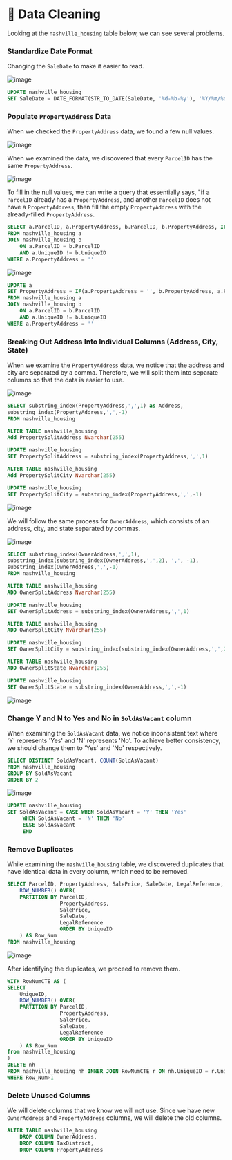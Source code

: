 # 🧽 Data Cleaning

Looking at the `nashville_housing` table below, we can see several problems.

### Standardize Date Format

Changing the `SaleDate` to make it easier to read.

![image](https://github.com/AlexanderEvanW/PortfolioProjects/assets/124351667/19821f92-dff8-4e8a-a481-33fbdb776019)

```sql
UPDATE nashville_housing
SET SaleDate = DATE_FORMAT(STR_TO_DATE(SaleDate, '%d-%b-%y'), '%Y/%m/%d')
```
### Populate `PropertyAddress` Data

When we checked the `PropertyAddress` data, we found a few null values.

![image](https://github.com/AlexanderEvanW/PortfolioProjects/assets/124351667/22604e7b-1a7b-4958-b8f5-0cad1b49935e)

When we examined the data, we discovered that every `ParcelID` has the same `PropertyAddress`.

![image](https://github.com/AlexanderEvanW/PortfolioProjects/assets/124351667/3f8a5c66-d9dc-4441-8a2b-a343b7855271)

To fill in the null values, we can write a query that essentially says, "if a `ParcelID` already has a `PropertyAddress`, and another `ParcelID` does not have a `PropertyAddress`, then fill the empty `PropertyAddress` with the already-filled `PropertyAddress`.

```sql
SELECT a.ParcelID, a.PropertyAddress, b.ParcelID, b.PropertyAddress, IF(a.PropertyAddress = '', b.PropertyAddress, a.PropertyAddress)
FROM nashville_housing a
JOIN nashville_housing b
    ON a.ParcelID = b.ParcelID
    AND a.UniqueID != b.UniqueID
WHERE a.PropertyAddress = ''
```

![image](https://github.com/AlexanderEvanW/PortfolioProjects/assets/124351667/6a63b4e5-fa7c-4214-a723-23e6df0c7c73)

```sql
UPDATE a
SET PropertyAddress = IF(a.PropertyAddress = '', b.PropertyAddress, a.PropertyAddress)
FROM nashville_housing a
JOIN nashville_housing b
    ON a.ParcelID = b.ParcelID
    AND a.UniqueID != b.UniqueID
WHERE a.PropertyAddress = ''
```

### Breaking Out Address Into Individual Columns (Address, City, State)

When we examine the `PropertyAddress` data, we notice that the address and city are separated by a comma. Therefore, we will split them into separate columns so that the data is easier to use.

![image](https://github.com/AlexanderEvanW/PortfolioProjects/assets/124351667/3cce8555-05ea-4cdc-a4c5-7ceabe5cc9e2)

```sql
SELECT substring_index(PropertyAddress,',',1) as Address,
substring_index(PropertyAddress,',',-1)
FROM nashville_housing

ALTER TABLE nashville_housing
Add PropertySplitAddress Nvarchar(255)

UPDATE nashville_housing
SET PropertySplitAddress = substring_index(PropertyAddress,',',1)

ALTER TABLE nashville_housing
Add PropertySplitCity Nvarchar(255)

UPDATE nashville_housing
SET PropertySplitCity = substring_index(PropertyAddress,',',-1)
```

![image](https://github.com/AlexanderEvanW/PortfolioProjects/assets/124351667/94e41e29-bee8-49c3-9d0e-f36e0ab79b40)

We will follow the same process for `OwnerAddress`, which consists of an address, city, and state separated by commas.

![image](https://github.com/AlexanderEvanW/PortfolioProjects/assets/124351667/cd49ca62-5987-4739-8e17-065e811f7cf3)

```sql
SELECT substring_index(OwnerAddress,',',1),
substring_index(substring_index(OwnerAddress,',',2), ',', -1),
substring_index(OwnerAddress,',',-1)
FROM nashville_housing

ALTER TABLE nashville_housing
ADD OwnerSplitAddress Nvarchar(255)

UPDATE nashville_housing
SET OwnerSplitAddress = substring_index(OwnerAddress,',',1)

ALTER TABLE nashville_housing
ADD OwnerSplitCity Nvarchar(255)

UPDATE nashville_housing
SET OwnerSplitCity = substring_index(substring_index(OwnerAddress,',',2), ',', -1)

ALTER TABLE nashville_housing
ADD OwnerSplitState Nvarchar(255)

UPDATE nashville_housing
SET OwnerSplitState = substring_index(OwnerAddress,',',-1)
```

![image](https://github.com/AlexanderEvanW/PortfolioProjects/assets/124351667/c538c176-cf32-48af-8a81-1ef86be8bd2c)

### Change Y and N  to Yes and No in `SoldAsVacant` column

When examining the `SoldAsVacant` data, we notice inconsistent text where 'Y' represents 'Yes' and 'N' represents 'No'. To achieve better consistency, we should change them to 'Yes' and 'No' respectively.

```sql
SELECT DISTINCT SoldAsVacant, COUNT(SoldAsVacant)
FROM nashville_housing
GROUP BY SoldAsVacant
ORDER BY 2
```

![image](https://github.com/AlexanderEvanW/PortfolioProjects/assets/124351667/27878363-b7f1-45f4-a002-c66a4afe0b3e)

```sql
UPDATE nashville_housing
SET SoldAsVacant = CASE WHEN SoldAsVacant = 'Y' THEN 'Yes'
     WHEN SoldAsVacant = 'N' THEN 'No'
     ELSE SoldAsVacant
     END
```

### Remove Duplicates

While examining the `nashville_housing` table, we discovered duplicates that have identical data in every column, which need to be removed.

```sql
SELECT ParcelID, PropertyAddress, SalePrice, SaleDate, LegalReference,
    ROW_NUMBER() OVER(
    PARTITION BY ParcelID,
                 PropertyAddress,
                 SalePrice,
                 SaleDate,
                 LegalReference
                 ORDER BY UniqueID
    ) AS Row_Num
FROM nashville_housing
```

![image](https://github.com/AlexanderEvanW/PortfolioProjects/assets/124351667/250075aa-a797-463c-9f0a-2eb18df87b3f)

After identifying the duplicates, we proceed to remove them.

```sql
WITH RowNumCTE AS (
SELECT 
    UniqueID,
    ROW_NUMBER() OVER(
    PARTITION BY ParcelID, 
                 PropertyAddress,
                 SalePrice,
                 SaleDate,
                 LegalReference  
                 ORDER BY UniqueID
    ) AS Row_Num
from nashville_housing
)
DELETE nh
FROM nashville_housing nh INNER JOIN RowNumCTE r ON nh.UniqueID = r.UniqueID
WHERE Row_Num>1
```

### Delete Unused Columns

We will delete columns that we know we will not use. Since we have new `OwnerAddress` and `PropertyAddress` columns, we will delete the old columns.

```sql
ALTER TABLE nashville_housing
    DROP COLUMN OwnerAddress, 
    DROP COLUMN TaxDistrict, 
    DROP COLUMN PropertyAddress
```
